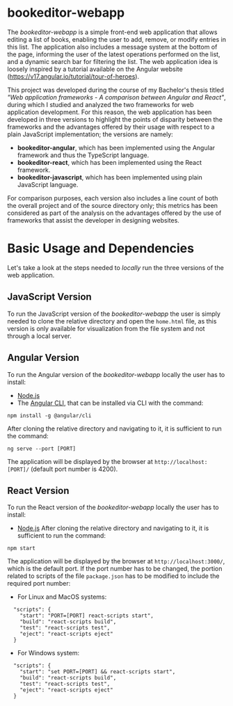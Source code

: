 # bookeditor-webapp
The *bookeditor-webapp* is a simple front-end web application that allows editing a list of books, enabling the user to add, remove, or modify entries in this list. The application also includes a message system at the bottom of the page, informing the user of the latest operations performed on the list, and a dynamic search bar for filtering the list. The web application idea is loosely inspired by a tutorial available on the Angular website (https://v17.angular.io/tutorial/tour-of-heroes). 

This project was developed during the course of my Bachelor's thesis titled *"Web application frameworks - A comparison between Angular and React"*, during which I studied and analyzed the two frameworks for web application development. For this reason, the web application has been developed in three versions to highlight the points of disparity between the frameworks and the advantages offered by their usage with respect to a plain JavaScript implementation; the versions are namely:
* **bookeditor-angular**, which has been implemented using the Angular framework and thus the TypeScript language.
* **bookeditor-react**, which has been implemented using the React framework.
* **bookeditor-javascript**, which has been implemented using plain JavaScript language.

For comparison purposes, each version also includes a line count of both the overall project and of the source directory only; this metrics has been considered as part of the analysis on the advantages offered by the use of frameworks that assist the developer in designing websites. 

# Basic Usage and Dependencies
Let's take a look at the steps needed to *locally* run the three versions of the web application.
## JavaScript Version 
To run the JavaScript version of the *bookeditor-webapp* the user is simply needed to clone the relative directory and open the ```home.html``` file, as this version is only available for visualization from the file system and not through a local server.
## Angular Version 
To run the Angular version of the *bookeditor-webapp* locally the user has to install:
* [Node.js](https://nodejs.org/en)
* The [Angular CLI](https://v17.angular.io/cli), that can be installed via CLI with the command:
```
npm install -g @angular/cli
```
After cloning the relative directory and navigating to it, it is sufficient to run the command:
```
ng serve --port [PORT]
```
The application will be displayed by the browser at ```http://localhost:[PORT]/``` (default port number is 4200).

## React Version
To run the React version of the *bookeditor-webapp* locally the user has to install:
* [Node.js](https://nodejs.org/en)
After cloning the relative directory and navigating to it, it is sufficient to run the command:
```
npm start
```
The application will be displayed by the browser at ```http://localhost:3000/```, which is the default port. If the port number has to be changed, the portion related to scripts of the file ```package.json``` has to be modified to include the required port number:
* For Linux and MacOS systems:
```
  "scripts": {
    "start": "PORT=[PORT] react-scripts start",
    "build": "react-scripts build",
    "test": "react-scripts test",
    "eject": "react-scripts eject"
  }
```
* For Windows system:
```
  "scripts": {
    "start": "set PORT=[PORT] && react-scripts start",
    "build": "react-scripts build",
    "test": "react-scripts test",
    "eject": "react-scripts eject"
  }
```

